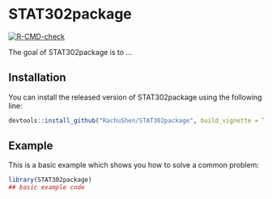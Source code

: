 
# STAT302package

<!-- badges: start -->
[![R-CMD-check](https://github.com/RachuShen/STAT302package/workflows/R-CMD-check/badge.svg)](https://github.com/RachuShen/STAT302package/actions)
<!-- badges: end -->

The goal of STAT302package is to ...

## Installation

You can install the released version of STAT302package using the following line:

``` r
devtools::install_github("RachuShen/STAT302package", build_vignette = TRUE, build_opts = c())
```

## Example

This is a basic example which shows you how to solve a common problem:

``` r
library(STAT302package)
## basic example code
```

